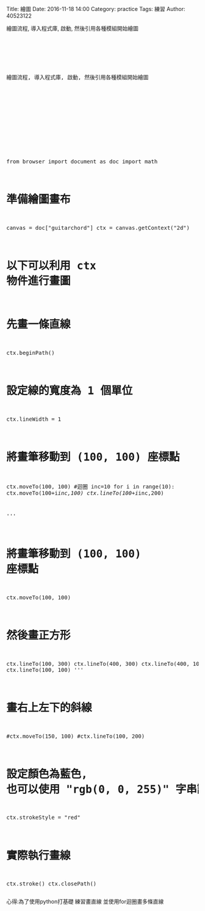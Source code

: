Title: 繪圖
Date: 2016-11-18 14:00
Category: practice
Tags: 練習
Author: 40523122


<!-- PELICAN_END_SUMMARY -->
<p>繪圖流程, 導入程式庫, 啟動, 然後引用各種模組開始繪圖</p>
<!-- 導入 Brython 標準程式庫 -->

<script type="text/javascript" 
    src="https://cdn.rawgit.com/brython-dev/brython/master/www/src/brython_dist.js">
</script>

<!-- 啟動 Brython -->

<script>
window.onload=function(){
brython(1);
}
</script>

<!-- 以下實際利用  Brython 畫兩條直線 -->

<canvas id="guitarchord" width="600" height="500"></canvas>

<script type="text/python3">

from browser import document as doc
import math
# 準備繪圖畫布
canvas = doc["guitarchord"]
ctx = canvas.getContext("2d")

# 以下可以利用 ctx 物件進行畫圖
# 先畫一條直線
ctx.beginPath()
# 設定線的寬度為 1 個單位
ctx.lineWidth = 1
# 將畫筆移動到 (100, 100) 座標點
ctx.moveTo(100, 100)
#迴圈
inc=10
for i in range(10):
     ctx.moveTo(100+i*inc,100)
     ctx.lineTo(100+i*inc,200)
 

'''
# 將畫筆移動到 (100, 100) 座標點
ctx.moveTo(100, 100)
# 然後畫正方形
ctx.lineTo(100, 300)
ctx.lineTo(400, 300)
ctx.lineTo(400, 100)
ctx.lineTo(100, 100)
'''
# 畫右上左下的斜線
#ctx.moveTo(150, 100)
#ctx.lineTo(100, 200)
# 設定顏色為藍色, 也可以使用 "rgb(0, 0, 255)" 字串設定顏色值
ctx.strokeStyle = "red"
# 實際執行畫線
ctx.stroke()
ctx.closePath()
</script>


<pre class="brush: python">





<p>繪圖流程, 導入程式庫, 啟動, 然後引用各種模組開始繪圖</p>
<!-- 導入 Brython 標準程式庫 -->

<script type="text/javascript" 
    src="https://cdn.rawgit.com/brython-dev/brython/master/www/src/brython_dist.js">
</script>

<!-- 啟動 Brython -->

<script>
window.onload=function(){
brython(1);
}
</script>

<!-- 以下實際利用  Brython 畫兩條直線 -->



from browser import document as doc
import math
# 準備繪圖畫布
canvas = doc["guitarchord"]
ctx = canvas.getContext("2d")

# 以下可以利用 ctx 物件進行畫圖
# 先畫一條直線
ctx.beginPath()
# 設定線的寬度為 1 個單位
ctx.lineWidth = 1
# 將畫筆移動到 (100, 100) 座標點
ctx.moveTo(100, 100)
#迴圈
inc=10
for i in range(10):
     ctx.moveTo(100+i*inc,100)
     ctx.lineTo(100+i*inc,200)
 

'''
# 將畫筆移動到 (100, 100) 座標點
ctx.moveTo(100, 100)
# 然後畫正方形
ctx.lineTo(100, 300)
ctx.lineTo(400, 300)
ctx.lineTo(400, 100)
ctx.lineTo(100, 100)
'''
# 畫右上左下的斜線
#ctx.moveTo(150, 100)
#ctx.lineTo(100, 200)
# 設定顏色為藍色, 也可以使用 "rgb(0, 0, 255)" 字串設定顏色值
ctx.strokeStyle = "red"
# 實際執行畫線
ctx.stroke()
ctx.closePath()
</script>
</pre>


心得:為了使用python打基礎 練習畫直線 並使用for迴圈畫多條直線